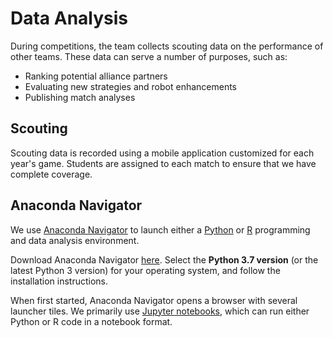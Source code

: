 # Data Analysis

During competitions, the team collects scouting data on the performance of other teams. These data can serve a number of purposes, such as:

- Ranking potential alliance partners
- Evaluating new strategies and robot enhancements
- Publishing match analyses

## Scouting

Scouting data is recorded using a mobile application customized for each year's game. Students are assigned to each match to ensure that we have complete coverage.

## Anaconda Navigator

We use [Anaconda Navigator](https://docs.anaconda.com/anaconda/navigator/) to launch either a [Python](http://www.python.org) or [R](https://www.r-project.org) programming and data analysis environment.

Download Anaconda Navigator [here](https://www.anaconda.com/download/). Select the **Python 3.7 version** (or the latest Python 3 version) for your operating system, and follow the installation instructions.

When first started, Anaconda Navigator opens a browser with several launcher tiles. We primarily use [Jupyter notebooks](https://jupyter.org/), which can run either Python or R code in a notebook format.
